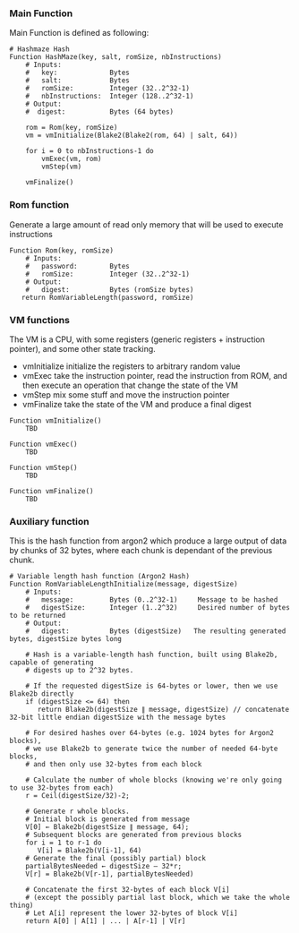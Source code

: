 ### Main Function

Main Function is defined as following:

```
# Hashmaze Hash
Function HashMaze(key, salt, romSize, nbInstructions)
    # Inputs:
    #   key:             Bytes
    #   salt:            Bytes
    #   romSize:         Integer (32..2^32-1)
    #   nbInstructions:  Integer (128..2^32-1)
    # Output:
    #  digest:           Bytes (64 bytes)

    rom = Rom(key, romSize)
    vm = vmInitialize(Blake2(Blake2(rom, 64) | salt, 64))

    for i = 0 to nbInstructions-1 do
        vmExec(vm, rom)
        vmStep(vm)

    vmFinalize()
```

### Rom function

Generate a large amount of read only memory that will be used to execute instructions

```
Function Rom(key, romSize)
    # Inputs:
    #   password:        Bytes
    #   romSize:         Integer (32..2^32-1)
    # Output:
    #   digest:          Bytes (romSize bytes)
   return RomVariableLength(password, romSize)
```

### VM functions

The VM is a CPU, with some registers (generic registers + instruction pointer), and some
other state tracking.

* vmInitialize initialize the registers to arbitrary random value
* vmExec take the instruction pointer, read the instruction from ROM, and then execute
  an operation that change the state of the VM
* vmStep mix some stuff and move the instruction pointer
* vmFinalize take the state of the VM and produce a final digest

```
Function vmInitialize()
    TBD

Function vmExec()
    TBD

Function vmStep()
    TBD

Function vmFinalize()
    TBD
```


### Auxiliary function

This is the hash function from argon2 which produce a large output of data by
chunks of 32 bytes, where each chunk is dependant of the previous chunk.

```
# Variable length hash function (Argon2 Hash)
Function RomVariableLengthInitialize(message, digestSize)
    # Inputs:
    #   message:         Bytes (0..2^32-1)     Message to be hashed
    #   digestSize:      Integer (1..2^32)     Desired number of bytes to be returned
    # Output:
    #   digest:          Bytes (digestSize)   The resulting generated bytes, digestSize bytes long

    # Hash is a variable-length hash function, built using Blake2b, capable of generating
    # digests up to 2^32 bytes.

    # If the requested digestSize is 64-bytes or lower, then we use Blake2b directly
    if (digestSize <= 64) then
       return Blake2b(digestSize ∥ message, digestSize) // concatenate 32-bit little endian digestSize with the message bytes

    # For desired hashes over 64-bytes (e.g. 1024 bytes for Argon2 blocks),
    # we use Blake2b to generate twice the number of needed 64-byte blocks,
    # and then only use 32-bytes from each block

    # Calculate the number of whole blocks (knowing we're only going to use 32-bytes from each)
    r = Ceil(digestSize/32)-2;

    # Generate r whole blocks.
    # Initial block is generated from message
    V[0] ← Blake2b(digestSize ∥ message, 64);
    # Subsequent blocks are generated from previous blocks
    for i = 1 to r-1 do
       V[i] = Blake2b(V[i-1], 64)
    # Generate the final (possibly partial) block
    partialBytesNeeded ← digestSize – 32*r;
    V[r] = Blake2b(V[r-1], partialBytesNeeded)

    # Concatenate the first 32-bytes of each block V[i]
    # (except the possibly partial last block, which we take the whole thing)
    # Let A[i] represent the lower 32-bytes of block V[i]
    return A[0] | A[1] | ... | A[r-1] | V[r]
```
